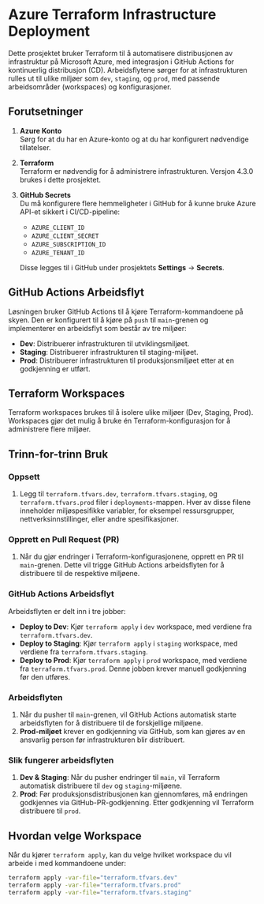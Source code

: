 # Azure Terraform Infrastructure Deployment

Dette prosjektet bruker Terraform til å automatisere distribusjonen av infrastruktur på Microsoft Azure, med integrasjon i GitHub Actions for kontinuerlig distribusjon (CD). Arbeidsflytene sørger for at infrastrukturen rulles ut til ulike miljøer som `dev`, `staging`, og `prod`, med passende arbeidsområder (workspaces) og konfigurasjoner.

## Forutsetninger

1. **Azure Konto**  
   Sørg for at du har en Azure-konto og at du har konfigurert nødvendige tillatelser.

2. **Terraform**  
   Terraform er nødvendig for å administrere infrastrukturen. Versjon 4.3.0 brukes i dette prosjektet.

3. **GitHub Secrets**  
   Du må konfigurere flere hemmeligheter i GitHub for å kunne bruke Azure API-et sikkert i CI/CD-pipeline:

   - `AZURE_CLIENT_ID`
   - `AZURE_CLIENT_SECRET`
   - `AZURE_SUBSCRIPTION_ID`
   - `AZURE_TENANT_ID`

   Disse legges til i GitHub under prosjektets **Settings** -> **Secrets**.

## GitHub Actions Arbeidsflyt

Løsningen bruker GitHub Actions til å kjøre Terraform-kommandoene på skyen. Den er konfigurert til å kjøre på `push` til `main`-grenen og implementerer en arbeidsflyt som består av tre miljøer:

- **Dev**: Distribuerer infrastrukturen til utviklingsmiljøet.
- **Staging**: Distribuerer infrastrukturen til staging-miljøet.
- **Prod**: Distribuerer infrastrukturen til produksjonsmiljøet etter at en godkjenning er utført.

## Terraform Workspaces

Terraform workspaces brukes til å isolere ulike miljøer (Dev, Staging, Prod). Workspaces gjør det mulig å bruke én Terraform-konfigurasjon for å administrere flere miljøer.

## Trinn-for-trinn Bruk

### Oppsett

1. Legg til `terraform.tfvars.dev`, `terraform.tfvars.staging`, og `terraform.tfvars.prod` filer i `deployments`-mappen. Hver av disse filene inneholder miljøspesifikke variabler, for eksempel ressursgrupper, nettverksinnstillinger, eller andre spesifikasjoner.

### Opprett en Pull Request (PR)

1. Når du gjør endringer i Terraform-konfigurasjonene, opprett en PR til `main`-grenen. Dette vil trigge GitHub Actions arbeidsflyten for å distribuere til de respektive miljøene.

### GitHub Actions Arbeidsflyt

Arbeidsflyten er delt inn i tre jobber:

- **Deploy to Dev**: Kjør `terraform apply` i `dev` workspace, med verdiene fra `terraform.tfvars.dev`.
- **Deploy to Staging**: Kjør `terraform apply` i `staging` workspace, med verdiene fra `terraform.tfvars.staging`.
- **Deploy to Prod**: Kjør `terraform apply` i `prod` workspace, med verdiene fra `terraform.tfvars.prod`. Denne jobben krever manuell godkjenning før den utføres.

### Arbeidsflyten

1. Når du pusher til `main`-grenen, vil GitHub Actions automatisk starte arbeidsflyten for å distribuere til de forskjellige miljøene.
2. **Prod-miljøet** krever en godkjenning via GitHub, som kan gjøres av en ansvarlig person før infrastrukturen blir distribuert.

### Slik fungerer arbeidsflyten

1. **Dev & Staging**: Når du pusher endringer til `main`, vil Terraform automatisk distribuere til `dev` og `staging`-miljøene.
2. **Prod**: Før produksjonsdistribusjonen kan gjennomføres, må endringen godkjennes via GitHub-PR-godkjenning. Etter godkjenning vil Terraform distribuere til `prod`.

## Hvordan velge Workspace

Når du kjører `terraform apply`, kan du velge hvilket workspace du vil arbeide i med kommandoene under:

```bash
terraform apply -var-file="terraform.tfvars.dev"
terraform apply -var-file="terraform.tfvars.prod"
terraform apply -var-file="terraform.tfvars.staging"
